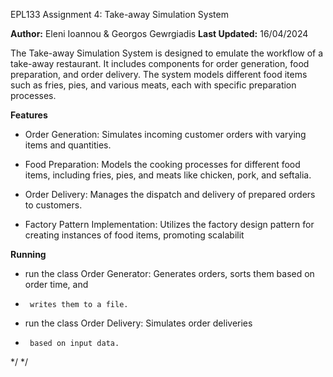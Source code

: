EPL133 Assignment 4: Take-away Simulation System

**Author:** Eleni Ioannou & Georgos Gewrgiadis 
**Last Updated:** 16/04/2024 

The Take-away Simulation System is designed to emulate the workflow of a take-away restaurant. 
It includes components for order generation, food preparation, and order delivery. 
The system models different food items such as fries, pies, and various meats, each with specific preparation processes.


**Features**

- Order Generation:
  Simulates incoming customer orders with varying items and quantities.

- Food Preparation:
  Models the cooking processes for different food items, including fries, pies, and meats like chicken, pork, and seftalia.

- Order Delivery:
  Manages the dispatch and delivery of prepared orders to customers.

- Factory Pattern Implementation:
 Utilizes the factory design pattern for creating instances of food items, promoting scalabilit

**Running**
- run the class Order Generator: Generates orders, sorts them based on order time, and
 *      writes them to a file.
- run the class Order Delivery: Simulates order deliveries
 *      based on input data.
 */
 */
